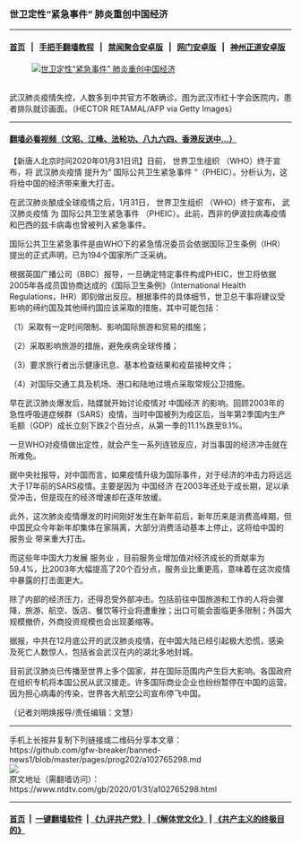 ### 世卫定性“紧急事件” 肺炎重创中国经济
------------------------

#### [首页](https://github.com/gfw-breaker/banned-news1/blob/master/README.md) &nbsp;&nbsp;|&nbsp;&nbsp; [手把手翻墙教程](https://github.com/gfw-breaker/guides/wiki) &nbsp;&nbsp;|&nbsp;&nbsp; [禁闻聚合安卓版](https://github.com/gfw-breaker/bn-android) &nbsp;&nbsp;|&nbsp;&nbsp; [网门安卓版](https://github.com/oGate2/oGate) &nbsp;&nbsp;|&nbsp;&nbsp; [神州正道安卓版](https://github.com/SzzdOgate/update) 



<div><div class="featured_image">
 <a href="https://i.ntdtv.com/assets/uploads/2020/01/12-21.jpg" target="_blank">
  <figure>
   <img alt="世卫定性“紧急事件” 肺炎重创中国经济" src="https://i.ntdtv.com/assets/uploads/2020/01/12-21-800x450.jpg"/>
  </figure><br/>
 </a>
 <span class="caption">
  武汉肺炎疫情失控，人数多到中共官方不敢确诊。图为武汉市红十字会医院内，患者排队就诊画面。（HECTOR RETAMAL/AFP via Getty Images）
 </span>
</div>
</div><hr/>

#### [翻墙必看视频（文昭、江峰、法轮功、八九六四、香港反送中...）](http://167.172.214.107/home.html)

<div><div class="post_content" itemprop="articleBody">
 <p>
  【新唐人北京时间2020年01月31日讯】日前，
  <ok href="https://www.ntdtv.com/gb/世界卫生组织.htm">
   世界卫生组织
  </ok>
  （WHO）终于宣布，将
  <ok href="https://www.ntdtv.com/gb/442749.htm">
   武汉肺炎疫情
  </ok>
  提升为“
  <ok href="https://www.ntdtv.com/gb/国际公共卫生紧急事件.htm">
   国际公共卫生紧急事件
  </ok>
  ”（PHEIC）。分析认为，这将给中国的经济带来重大打击。
 </p>
 <p>
  在武汉肺炎酿成全球疫情之后，1月31日，
  <ok href="https://www.ntdtv.com/gb/世界卫生组织.htm">
   世界卫生组织
  </ok>
  （WHO）终于宣布，
  <ok href="https://www.ntdtv.com/gb/442749.htm">
   武汉肺炎疫情
  </ok>
  为
  <ok href="https://www.ntdtv.com/gb/国际公共卫生紧急事件.htm">
   国际公共卫生紧急事件
  </ok>
  （PHEIC）。此前，西非的伊波拉病毒疫情和巴西的兹卡病毒也曾被列入紧急事件。
 </p>
 <p>
  国际公共卫生紧急事件是由WHO下的紧急情况委员会依据国际卫生条例（IHR）提出的正式声明，已为194个国家所广泛采纳。
 </p>
 <p>
  根据英国广播公司（BBC）报导，一旦确定特定事件构成PHEIC，世卫将依据2005年各成员国协商达成的《国际卫生条例》（International Health Regulations，IHR）即刻做出反应。根据事件的具体细节，世卫总干事将建议受影响的缔约国及其他缔约国应该采取的措施，其中可能包括：
 </p>
 <p>
  （1）采取有一定时间限制、影响国际旅游和贸易的措施；
 </p>
 <p>
  （2）采取影响旅游的措施，避免疾病全球传播；
 </p>
 <p>
  （3）要求旅行者出示健康讯息、基本检查结果和疫苗接种文件；
 </p>
 <p>
  （4）对国际交通工具及机场、港口和陆地过境点采取常规公卫措施。
 </p>
 <p>
  早在武汉肺炎爆发后，陆媒就开始讨论疫情对
  <ok href="https://www.ntdtv.com/gb/中国经济.htm">
   中国经济
  </ok>
  的影响。回顾2003年的急性呼吸道症候群（SARS）疫情，当时中国被列为疫区后，当年第2季国内生产毛额（GDP）成长立刻下跌2个百分点，从第一季的11.1%跌至9.1%。
 </p>
 <p>
  一旦WHO对疫情做出定性，就会产生一系列连锁反应，对当事国的经济冲击就在所难免。
 </p>
 <p>
  据中央社报导，对中国而言，如果疫情升级为国际事件，对于经济的冲击力将远远大于17年前的SARS疫情。主要是因为
  <ok href="https://www.ntdtv.com/gb/中国经济.htm">
   中国经济
  </ok>
  在2003年还处于成长期，足以承受冲击，但是现在的经济增速却在逐年放缓。
 </p>
 <p>
  此外，这次肺炎疫情爆发的时间刚好发生在新年前后，新年历来是消费高峰期，但中国民众今年新年却集体在家隔离，大部分消费活动基本上停止，这将给中国的
  <ok href="https://www.ntdtv.com/gb/服务业.htm">
   服务业
  </ok>
  带来重大打击。
 </p>
 <p>
  而这些年中国大力发展
  <ok href="https://www.ntdtv.com/gb/服务业.htm">
   服务业
  </ok>
  ，目前服务业增加值对经济成长的贡献率为59.4%，比2003年大幅提高了20个百分点，服务业比重更高，意味着在这次疫情中暴露的打击面更大。
 </p>
 <p>
  除了内部的经济压力，还得忍受外部冲击。包括前往中国旅游和工作的人将会骤降，旅游、航空、饭店、餐饮等行业将遭重挫；出口可能会面临更多限制；外国大规模撤侨，外商投资规模也会出现萎缩等。
 </p>
 <p>
  据报，中共在12月底公开的武汉肺炎疫情，在中国大陆已经引起极大恐慌，感染及死亡人数惊人，包括省会武汉在内的湖北多地封城。
 </p>
 <p>
  目前武汉肺炎已传播至世界上多个国家，并在国际范围内产生巨大影响。各国政府在组织专机将本国公民从武汉接走。许多国际商业企业也纷纷暂停在中国的运营。因为担心病毒的传染，世界各大航空公司宣布停飞中国。
 </p>
 <p>
  （记者刘明焕报导/责任编辑：文慧）
 </p>
 <div class="single_ad">
 </div>
</div>
</div>
<hr/>
手机上长按并复制下列链接或二维码分享本文章：<br/>
https://github.com/gfw-breaker/banned-news1/blob/master/pages/prog202/a102765298.md <br/>
<a href='https://github.com/gfw-breaker/banned-news1/blob/master/pages/prog202/a102765298.md'><img src='https://github.com/gfw-breaker/banned-news1/blob/master/pages/prog202/a102765298.md.png'/></a> <br/>
原文地址（需翻墙访问）：https://www.ntdtv.com/gb/2020/01/31/a102765298.html


------------------------
#### [首页](https://github.com/gfw-breaker/banned-news1/blob/master/README.md) &nbsp;|&nbsp; [一键翻墙软件](https://github.com/gfw-breaker/nogfw/blob/master/README.md) &nbsp;| [《九评共产党》](https://github.com/gfw-breaker/9ping.md/blob/master/README.md#九评之一评共产党是什么) | [《解体党文化》](https://github.com/gfw-breaker/jtdwh.md/blob/master/README.md) | [《共产主义的终极目的》](https://github.com/gfw-breaker/gczydzjmd.md/blob/master/README.md)


<img src='http://gfw-breaker.win/banned-news/pages/prog202/a102765298.md' width='0px' height='0px'/>
